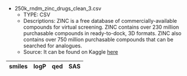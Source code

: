 - 250k_rndm_zinc_drugs_clean_3.csv
  - TYPE: CSV
  - Descriptions: ZINC is a free database of commercially-available compounds for virtual screening. ZINC contains over 230 million purchasable compounds in ready-to-dock, 3D formats. ZINC also contains over 750 million purchasable compounds that can be searched for analogues.
  - Source: It can be found on Kaggle [here](https://www.kaggle.com/datasets/basu369victor/zinc250k)

| smiles | logP | qed | SAS |
|---|---|---|---|
